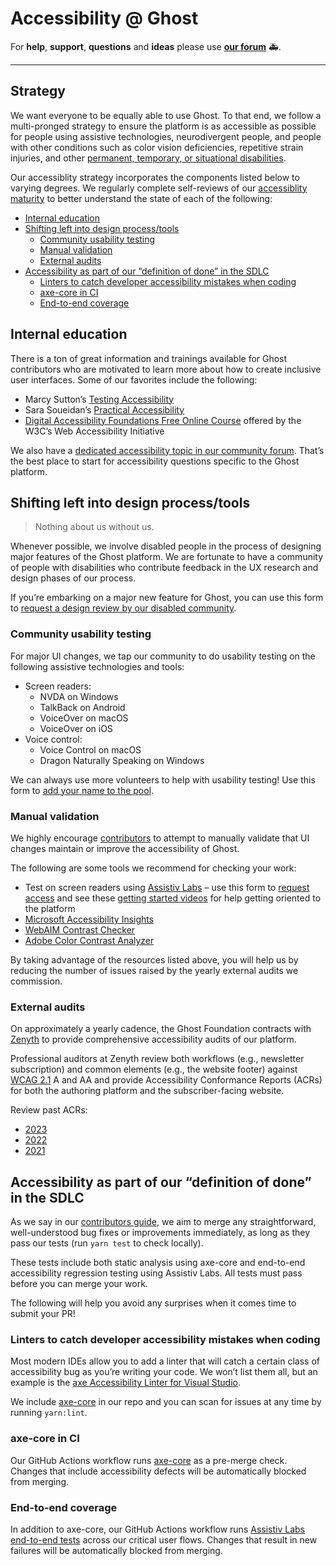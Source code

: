# Accessibility @ Ghost

For **help**, **support**, **questions** and **ideas** please use **[our forum](https://forum.ghost.org)**  🚑.

---

## Strategy

We want everyone to be equally able to use Ghost. To that end, we follow a multi-pronged strategy to ensure the platform is as accessible as possible for people using assistive technologies, neurodivergent people, and people with other conditions such as color vision deficiencies, repetitive strain injuries, and other [permanent, temporary, or situational disabilities](https://digital.gov/resources/advanced-accessibility/#becoming-literate-in-accessibility-2).

Our accessiblity strategy incorporates the components listed below to varying degrees. We regularly complete self-reviews of our [accessiblity maturity](https://www.w3.org/TR/maturity-model/) to better understand the state of each of the following:

* [Internal education](#internal-education)
* [Shifting left into design process/tools](#shifting-left-into-design-processtools)
	* [Community usability testing](#community-usability-testing)
	* [Manual validation](#manual-validation)
	* [External audits](#external-audits)
* [Accessibility as part of our “definition of done” in the SDLC](#accessibility-as-part-of-our-definition-of-done-in-the-sdlc)
	* [Linters to catch developer accessibility mistakes when coding](#linters-to-catch-developer-accessibility-mistakes-when-coding)
	* [axe-core in CI](#axe-core-in-ci)
	* [End-to-end coverage](#end-to-end-coverage)

## Internal education

There is a ton of great information and trainings available for Ghost contributors who are motivated to learn more about how to create inclusive user interfaces. Some of our favorites include the following:

* Marcy Sutton’s [Testing Accessibility](https://testingaccessibility.com/)
* Sara Soueidan’s [Practical Accessibility](https://practical-accessibility.today/)
* [Digital Accessibility Foundations Free Online Course](https://www.w3.org/WAI/courses/foundations-course/) offered by the W3C’s Web Accessibility Initiative

We also have a [dedicated accessibility topic in our community forum](https://forum.ghost.org). That’s the best place to start for accessibility questions specific to the Ghost platform.

## Shifting left into design process/tools

> Nothing about us without us.

Whenever possible, we involve disabled people in the process of designing major features of the Ghost platform. We are fortunate to have a community of people with disabilities who contribute feedback in the UX research and design phases of our process.

If you’re embarking on a major new feature for Ghost, you can use this form to [request a design review by our disabled community](https://ghost.org/form).

### Community usability testing

For major UI changes, we tap our community to do usability testing on the following assistive technologies and tools:

* Screen readers:
	* NVDA on Windows
	* TalkBack on Android
	* VoiceOver on macOS
	* VoiceOver on iOS
* Voice control:
	* Voice Control on macOS
	* Dragon Naturally Speaking on Windows

We can always use more volunteers to help with usability testing! Use this form to [add your name to the pool](https://ghost.org/form).

### Manual validation

We highly encourage [contributors](https://github.com/TryGhost/Ghost/blob/main/.github/CONTRIBUTING.md) to attempt to manually validate that UI changes maintain or improve the accessibility of Ghost.

The following are some tools we recommend for checking your work:

* Test on screen readers using [Assistiv Labs](https://assistivlabs.com) – use this form to [request access](https://ghost.org/form) and see these [getting started videos](https://assistivlabs.com/support/getting-started) for help getting oriented to the platform
* [Microsoft Accessibility Insights](https://accessibilityinsights.io/)
* [WebAIM Contrast Checker](https://webaim.org/resources/contrastchecker/)
* [Adobe Color Contrast Analyzer](https://color.adobe.com/create/color-contrast-analyzer)

By taking advantage of the resources listed above, you will help us by reducing the number of issues raised by the yearly external audits we commission.

### External audits

On approximately a yearly cadence, the Ghost Foundation contracts with [Zenyth](https://www.zenythgroup.com) to provide comprehensive accessibility audits of our platform.

Professional auditors at Zenyth review both workflows (e.g., newsletter subscription) and common elements (e.g., the website footer) against  [WCAG 2.1](https://www.w3.org/TR/WCAG21/) A and AA and provide Accessibility Conformance Reports (ACRs) for both the authoring platform and the subscriber-facing website.

Review past ACRs:

* [2023](https://ghost.org/accessibility/acr/2023)
* [2022](https://ghost.org/accessibility/acr/2022)
* [2021](https://ghost.org/accessibility/acr/2021)

## Accessibility as part of our “definition of done” in the SDLC

As we say in our [contributors guide](https://github.com/TryGhost/Ghost/blob/main/.github/CONTRIBUTING.md), we aim to merge any straightforward, well-understood bug fixes or improvements immediately, as long as they pass our tests (run `yarn test` to check locally).

These tests include both static analysis using axe-core and end-to-end accessibility regression testing using Assistiv Labs. All tests must pass before you can merge your work.

The following will help you avoid any surprises when it comes time to submit your PR!

### Linters to catch developer accessibility mistakes when coding

Most modern IDEs allow you to add a linter that will catch a certain class of accessibility bug as you’re writing your code. We won’t list them all, but an example is the [axe Accessibility Linter for Visual Studio](https://marketplace.visualstudio.com/items?itemName=deque-systems.vscode-axe-linter).

We include [axe-core](https://github.com/dequelabs/axe-core) in our repo and you can scan for issues at any time by running `yarn:lint`.

### axe-core in CI

Our GitHub Actions workflow runs [axe-core](https://github.com/dequelabs/axe-core) as a pre-merge check. Changes that include accessibility defects will be automatically blocked from merging.

### End-to-end coverage

In addition to axe-core, our GitHub Actions workflow runs [Assistiv Labs end-to-end tests](https://assistivlabs.com/use-cases/end-to-end-accessibility-testing) across our critical user flows. Changes that result in new failures will be automatically blocked from merging.
